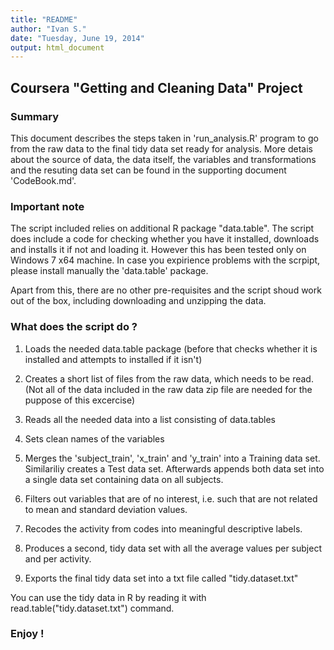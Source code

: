 ```yaml
---
title: "README"
author: "Ivan S."
date: "Tuesday, June 19, 2014"
output: html_document
---
```


## Coursera "Getting and Cleaning Data" Project

### Summary

This document describes the steps taken in 'run_analysis.R' program to go from the raw data to the final tidy data set ready for analysis. More detais about the source of data, the data itself, the variables and transformations and the resuting data set can be found in the supporting document 'CodeBook.md'. 

### Important note

The script included relies on additional R package "data.table". The script does include a code for checking whether you have it installed, downloads and installs it if not and loading it.
However this has been tested only on Windows 7 x64 machine. In case you expirience problems with the scrpipt, please install manually the 'data.table' package. 

Apart from this, there are no other pre-requisites and the script shoud work out of the box, including downloading and unzipping the data. 

### What does the script do ?

01. Loads the needed data.table package (before that checks whether it is installed and attempts to installed if it isn't)

02. Creates a short list of files from the raw data, which needs to be read. (Not all of the data included in the raw data zip file are needed for the puppose of this excercise)

03. Reads all the needed data into a list consisting of data.tables

04. Sets clean names of the variables

05. Merges the 'subject_train', 'x_train' and 'y_train' into a Training data set. Similariliy creates a Test data set. Afterwards appends both data set into a single data set containing data on all subjects.

06. Filters out variables that are of no interest, i.e. such that are not related to mean and standard deviation values.

07. Recodes the activity from codes into meaningful descriptive labels. 

08. Produces a second, tidy data set with all the average values per subject and per activity.

09. Exports the final tidy data set into a txt file called "tidy.dataset.txt"

You can use the tidy data in R by reading it with read.table("tidy.dataset.txt") command.

### Enjoy !

